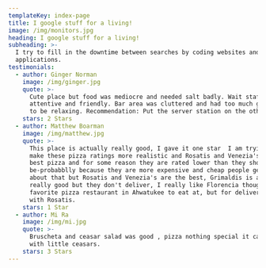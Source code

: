 ```yaml
---
templateKey: index-page
title: I google stuff for a living!
image: /img/monitors.jpg
heading: I google stuff for a living!
subheading: >-
  I try to fill in the downtime between searches by coding websites and
  applications.
testimonials:
  - author: Ginger Norman
    image: /img/ginger.jpg
    quote: >-
      Cute place but food was mediocre and needed salt badly. Wait staff were
      attentive and friendly. Bar area was cluttered and had too much going on
      to be relaxing. Recommendation: Put the server station on the other side.
    stars: 2 Stars
  - author: Matthew Boarman
    image: /img/matthew.jpg
    quote: >-
      This place is actually really good, I gave it one star  I am trying to
      make these pizza ratings more realistic and Rosatis and Venezia's have the
      best pizza and for some reason they are rated lower than they should
      be-probabblly because they are more expensive and cheap people get angry
      about that but Rosatis and Venezia's are the best, Grimaldis is also
      really good but they don't deliver, I really like Florencia though- its my
      favorite pizza restaurant in Ahwatukee to eat at, but for delivery I go
      with Rosatis.
    stars: 1 Star
  - author: Mi Ra
    image: /img/mi.jpg
    quote: >-
      Bruscheta and ceasar salad was good , pizza nothing special it can compete
      with little ceasars.
    stars: 3 Stars
---
```



